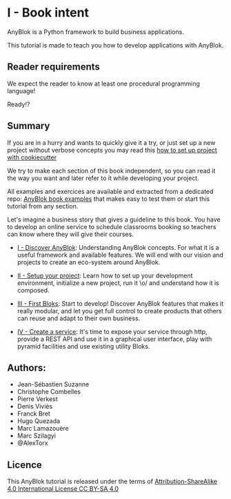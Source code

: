 # I - Book intent

AnyBlok is a Python framework to build business applications.

This tutorial is made to teach you how to develop applications with
AnyBlok.

## Reader requirements

We expect the reader to know at least one procedural programming language!

Ready!?

## Summary

If you are in a hurry and wants to quickly give it a try, or just set up a new
project without verbose concepts you may read this [how to set up project with
cookiecutter](02_project/02_cookiecutter.md)

We try to make each section of this book independent, so you can read it the 
way you want and later refer to it while developing your project.

All examples and exercices are available and extracted from a dedicated repo:
[AnyBlok book examples][anyblok_book_examples] that makes easy to test them or
start this tutorial from any section.

Let's imagine a business story that gives a guideline to this book. You have
to develop an online service to schedule classrooms booking so teachers can
know where they will give their courses.

* [I - Discover AnyBlok](01_discovery/README.md): Understanding AnyBlok
  concepts. For what it is a useful framework and available features. We will
  end with our vision and projects to create an eco-system around AnyBlok.

* [II - Setup your project](02_project/README.md): Learn how to set up your
  development environment, initialize a new project, run it \o/ and understand
  how it is composed.

* [III - First Bloks](blok/README.md): Start to develop!
  Discover AnyBlok features that makes it really modular, and let you get full
  control to create products that others can reuse and adapt to their own
  business.

* [IV - Create a service](04_service/README.md): It's time to expose your
  service through http, provide a REST API and use it in a graphical user
  interface, play with pyramid facilities and use existing utility Bloks.


## Authors:

* Jean-Sébastien Suzanne
* Christophe Combelles
* Pierre Verkest
* Denis Viviès
* Franck Bret
* Hugo Quezada
* Marc Lamazouère
* Marc Szilagyi
* @AlexTorx

## Licence

This AnyBlok tutorial is released under the terms of
[Attribution-ShareAlike 4.0 International License CC BY-SA 4.0](
https://creativecommons.org/licenses/by-sa/4.0/)

[anyblok_book_examples]: https://github.com/anyblok/anyblok-book-examples
